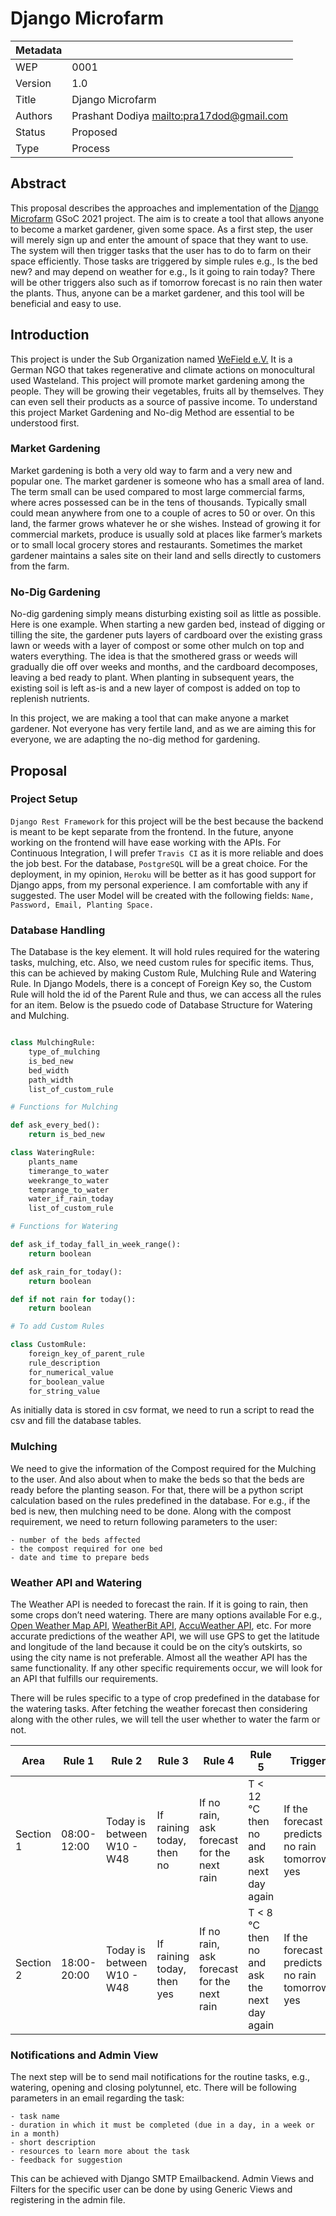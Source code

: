 # Django Microfarm

| Metadata |                                             |
| -------- | ------------------------------------------- |
| WEP      | 0001                                        |
| Version  | 1.0                                         |
| Title    | Django Microfarm                            |
| Authors  | Prashant Dodiya <mailto:pra17dod@gmail.com> |
| Status   | Proposed                                    |
| Type     | Process                                     |

## Abstract

This proposal describes the approaches and implementation of the [Django Microfarm][1]
GSoC 2021 project. The aim is to create a tool that allows anyone to become a
market gardener, given some space. As a first step, the user will merely sign up
and enter the amount of space that they want to use. The system will then
trigger tasks that the user has to do to farm on their space efficiently. Those
tasks are triggered by simple rules e.g., Is the bed new? and may depend on
weather for e.g., Is it going to rain today? There will be other triggers also
such as if tomorrow forecast is no rain then water the plants. Thus, anyone can
be a market gardener, and this tool will be beneficial and easy to use.

## Introduction

This project is under the Sub Organization named [WeField e.V.][2]
It is a German NGO that takes regenerative and climate actions on monocultural
used Wasteland. This project will promote market gardening among the people.
They will be growing their vegetables, fruits all by themselves. They can even
sell their products as a source of passive income. To understand this project
Market Gardening and No-dig Method are essential to be understood first.

### Market Gardening

Market gardening is both a very old way to farm and a very new and popular one.
The market gardener is someone who has a small area of land. The term small can
be used compared to most large commercial farms, where acres possessed can
be in the tens of thousands. Typically small could mean anywhere from one to
a couple of acres to 50 or over. On this land, the farmer grows whatever he or
she wishes. Instead of growing it for commercial markets, produce is usually
sold at places like farmer’s markets or to small local grocery stores and
restaurants. Sometimes the market gardener maintains a sales site on their land
and sells directly to customers from the farm.

### No-Dig Gardening

No-dig gardening simply means disturbing existing soil as little as possible.
Here is one example. When starting a new garden bed, instead of digging or
tilling the site, the gardener puts layers of cardboard over the existing grass
lawn or weeds with a layer of compost or some other mulch on top and waters
everything. The idea is that the smothered grass or weeds will gradually die off
over weeks and months, and the cardboard decomposes, leaving a bed ready to
plant. When planting in subsequent years, the existing soil is left as-is and a
new layer of compost is added on top to replenish nutrients.

In this project, we are making a tool that can make anyone a market gardener.
Not everyone has very fertile land, and as we are aiming this for everyone, we
are adapting the no-dig method for gardening.

## Proposal

### Project Setup

`Django Rest Framework` for this project will be the best because the backend is
meant to be kept separate from the frontend. In the future, anyone working on
the frontend will have ease working with the APIs. For Continuous Integration, I
will prefer `Travis CI` as it is more reliable and does the job best. For the
database, `PostgreSQL` will be a great choice. For the deployment, in my opinion,
`Heroku` will be better as it has good support for Django apps, from my personal
experience. I am comfortable with any if suggested. The user Model will be
created with the following fields: `Name, Password, Email, Planting Space.`

### Database Handling

The Database is the key element. It will hold rules required for the watering
tasks, mulching, etc. Also, we need custom rules for specific items. Thus, this
can be achieved by making Custom Rule, Mulching Rule and Watering Rule. In
Django Models, there is a concept of Foreign Key so, the Custom Rule will hold
the id of the Parent Rule and thus, we can access all the rules for an
item. Below is the psuedo code of Database Structure for Watering and Mulching.

```python

class MulchingRule:
    type_of_mulching
    is_bed_new
    bed_width
    path_width
    list_of_custom_rule

# Functions for Mulching

def ask_every_bed():
    return is_bed_new

class WateringRule:
    plants_name
    timerange_to_water
    weekrange_to_water
    temprange_to_water
    water_if_rain_today
    list_of_custom_rule

# Functions for Watering

def ask_if_today_fall_in_week_range():
    return boolean

def ask_rain_for_today():
    return boolean

def if not rain for today():
    return boolean

# To add Custom Rules

class CustomRule:
    foreign_key_of_parent_rule
    rule_description
    for_numerical_value
    for_boolean_value
    for_string_value

```

As initially data is stored in csv format, we need to run a script to read
the csv and fill the database tables.

### Mulching

We need to give the information of the Compost required for the Mulching to the
user. And also about when to make the beds so that the beds are ready before the
planting season. For that, there will be a python script calculation based on
the rules predefined in the database. For e.g., if the bed is new, then mulching
need to be done. Along with the compost requirement, we need to return following
parameters to the user:

    - number of the beds affected
    - the compost required for one bed
    - date and time to prepare beds

### Weather API and Watering

The Weather API is needed to forecast the rain. If it is going to rain, then
some crops don’t need watering. There are many options available For e.g.,
[Open Weather Map API][3], [WeatherBit API][4], [AccuWeather API][5], etc. For
more accurate predictions of the weather API, we will use GPS to get the
latitude and longitude of the land because it could be on the city’s outskirts,
so using the city name  is not preferable. Almost all the weather API has the same
functionality. If any other specific requirements occur, we will look for an API
that fulfills our requirements.

There will be rules specific to a type of crop predefined in the database for
the watering tasks. After fetching the weather forecast then considering along
with the other rules, we will tell the user whether to water the farm or not.

| Area      | Rule 1      | Rule 2      | Rule 3     | Rule 4      | Rule 5     | Trigger     |
| --------- | ----------- | -------------------------- | -------------------------- | ------------------------------------------ | ----------------------------------------- | ---------------------------------------------- |
| Section 1 | 08:00-12:00 | Today is between W10 - W48 | If raining today, then no  | If no rain, ask forecast for the next rain | T < 12 ℃ then no and ask next day again   | If the forecast predicts no rain tomorrow, yes |
| Section 2 | 18:00-20:00 | Today is between W10 - W48 | If raining today, then yes | If no rain, ask forecast for the next rain | T < 8 ℃ then no and ask the next day again | If the forecast predicts no rain tomorrow, yes |

### Notifications and Admin View

The next step will be to send mail notifications for the routine tasks, e.g.,
watering, opening and closing polytunnel, etc. There will be following parameters in
an email regarding the task:

    - task name
    - duration in which it must be completed (due in a day, in a week or in a month)
    - short description
    - resources to learn more about the task
    - feedback for suggestion

This can be achieved with Django SMTP Emailbackend. Admin Views and Filters for
the specific user can be done by using Generic Views and registering in the admin file.

[1]: https://projects.coala.io/#/projects?project=django-microfarm&lang=en "Django Microfarm Proposal"
[2]: https://www.wefield.org/ "WeField Website"
[3]: https://rapidapi.com/community/api/open-weather-map "Open Weather Map API"
[4]: https://rapidapi.com/weatherbit/api/weather "WeatherBit API"
[5]: https://rapidapi.com/stefan.skliarov/api/AccuWeather "AccuWeather API"
